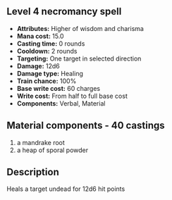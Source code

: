 ## Level 4 necromancy spell

- **Attributes:** Higher of wisdom and charisma
- **Mana cost:** 15.0
- **Casting time:** 0 rounds
- **Cooldown:** 2 rounds
- **Targeting:** One target in selected direction
- **Damage:** 12d6
- **Damage type:** Healing
- **Train chance:** 100%
- **Base write cost:** 60 charges
- **Write cost:** From half to full base cost
- **Components:** Verbal, Material

## Material components - 40 castings

1. a mandrake root
2. a heap of sporal powder

## Description

Heals a target undead for 12d6 hit points
